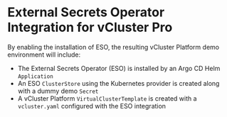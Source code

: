 # External Secrets Operator Integration for vCluster Pro

By enabling the installation of ESO, the resulting vCluster Platform demo environment will include:

- The External Secrets Operator (ESO) is installed by an Argo CD Helm `Application`
- An ESO `ClusterStore` using the Kubernetes provider is created along with a dummy demo `Secret`
- A vCluster Platform `VirtualClusterTemplate` is created with a `vcluster.yaml` configured with the ESO integration 
